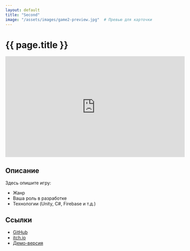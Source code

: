```yaml
---
layout: default
title: "Second"
image: "/assets/images/game2-preview.jpg"  # Превью для карточки
---
```


# {{ page.title }}

<iframe 
  width="560" 
  height="315" 
  src="https://www.youtube.com/embed/ВАШ_ID_ВИДЕО" 
  frameborder="0" 
  allowfullscreen>
</iframe>

## Описание  
Здесь опишите игру:  
- Жанр  
- Ваша роль в разработке  
- Технологии (Unity, C#, Firebase и т.д.)  

## Ссылки  
- [GitHub](https://github.com/ваш-ник/репозиторий)  
- [itch.io](https://ваш-ник.itch.io/игра)  
- [Демо-версия](https://example.com)  
